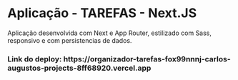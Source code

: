 <h1>Aplicação - TAREFAS - Next.JS</h1>

<p>Aplicação desenvolvida com Next e App Router, estilizado com Sass, responsivo e com persistencias de dados.</p>

<h3>Link do deploy: https://organizador-tarefas-fox99nnnj-carlos-augustos-projects-8ff68920.vercel.app</h3>
